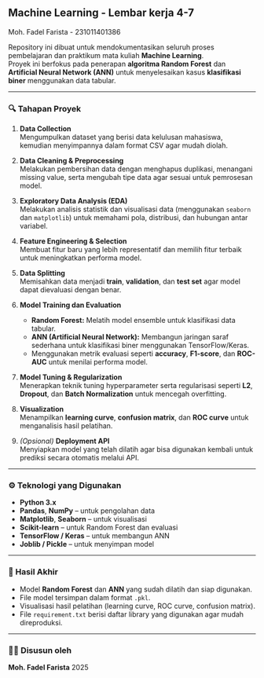 ## Machine Learning - Lembar kerja 4-7
Moh. Fadel Farista - 231011401386

Repository ini dibuat untuk mendokumentasikan seluruh proses pembelajaran dan praktikum mata kuliah **Machine Learning**.  
Proyek ini berfokus pada penerapan **algoritma Random Forest** dan **Artificial Neural Network (ANN)** untuk menyelesaikan kasus **klasifikasi biner** menggunakan data tabular.

---

### 🔍 Tahapan Proyek
1. **Data Collection**  
   Mengumpulkan dataset yang berisi data kelulusan mahasiswa, kemudian menyimpannya dalam format CSV agar mudah diolah.

2. **Data Cleaning & Preprocessing**  
   Melakukan pembersihan data dengan menghapus duplikasi, menangani missing value, serta mengubah tipe data agar sesuai untuk pemrosesan model.

3. **Exploratory Data Analysis (EDA)**  
   Melakukan analisis statistik dan visualisasi data (menggunakan `seaborn` dan `matplotlib`) untuk memahami pola, distribusi, dan hubungan antar variabel.

4. **Feature Engineering & Selection**  
   Membuat fitur baru yang lebih representatif dan memilih fitur terbaik untuk meningkatkan performa model.

5. **Data Splitting**  
   Memisahkan data menjadi **train**, **validation**, dan **test set** agar model dapat dievaluasi dengan benar.

6. **Model Training dan Evaluation**
   - **Random Forest:** Melatih model ensemble untuk klasifikasi data tabular.  
   - **ANN (Artificial Neural Network):** Membangun jaringan saraf sederhana untuk klasifikasi biner menggunakan TensorFlow/Keras.  
   - Menggunakan metrik evaluasi seperti **accuracy**, **F1-score**, dan **ROC-AUC** untuk menilai performa model.

7. **Model Tuning & Regularization**  
   Menerapkan teknik tuning hyperparameter serta regularisasi seperti **L2**, **Dropout**, dan **Batch Normalization** untuk mencegah overfitting.

8. **Visualization**  
   Menampilkan **learning curve**, **confusion matrix**, dan **ROC curve** untuk menganalisis hasil pelatihan.

9. *(Opsional)* **Deployment API**  
   Menyiapkan model yang telah dilatih agar bisa digunakan kembali untuk prediksi secara otomatis melalui API.

---

### ⚙️ Teknologi yang Digunakan
- **Python 3.x**
- **Pandas**, **NumPy** – untuk pengolahan data  
- **Matplotlib**, **Seaborn** – untuk visualisasi  
- **Scikit-learn** – untuk Random Forest dan evaluasi  
- **TensorFlow / Keras** – untuk membangun ANN  
- **Joblib / Pickle** – untuk menyimpan model  

---

### 🧩 Hasil Akhir
- Model **Random Forest** dan **ANN** yang sudah dilatih dan siap digunakan.  
- File model tersimpan dalam format `.pkl`.  
- Visualisasi hasil pelatihan (learning curve, ROC curve, confusion matrix).  
- File `requirement.txt` berisi daftar library yang digunakan agar mudah direproduksi.

---

### 👨‍💻 Disusun oleh
**Moh. Fadel Farista** 
2025
